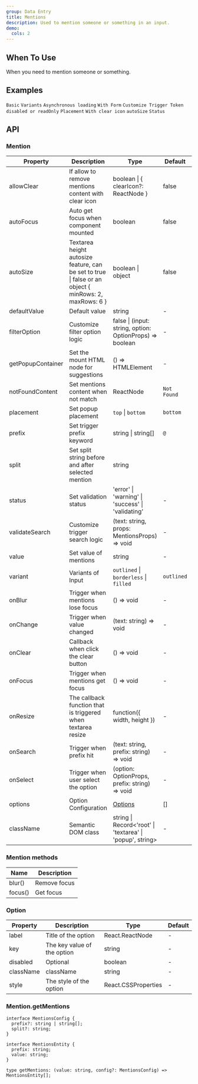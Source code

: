 ```yaml
---
group: Data Entry
title: Mentions
description: Used to mention someone or something in an input.
demo:
  cols: 2
---
```


## When To Use

When you need to mention someone or something.

## Examples

<!-- prettier-ignore -->
<code src="./demo/basic.tsx">Basic</code>
<code src="./demo/variant.tsx">Variants</code>
<code src="./demo/async.tsx">Asynchronous loading</code>
<code src="./demo/form.tsx">With Form</code>
<code src="./demo/prefix.tsx">Customize Trigger Token</code>
<code src="./demo/readonly.tsx">disabled or readOnly</code>
<code src="./demo/placement.tsx">Placement</code>
<code src="./demo/allow-clear.tsx">With clear icon</code>
<code src="./demo/auto-size.tsx">autoSize</code>
<code src="./demo/status.tsx">Status</code>

## API

### Mention

| Property | Description | Type | Default | Version |
| --- | --- | --- | --- | --- |
| allowClear | If allow to remove mentions content with clear icon | boolean \| { clearIcon?: ReactNode } | false |  |
| autoFocus | Auto get focus when component mounted | boolean | false |  |
| autoSize | Textarea height autosize feature, can be set to true \| false or an object { minRows: 2, maxRows: 6 } | boolean \| object | false |  |
| defaultValue | Default value | string | - |  |
| filterOption | Customize filter option logic | false \| (input: string, option: OptionProps) => boolean | - |  |
| getPopupContainer | Set the mount HTML node for suggestions | () => HTMLElement | - |  |
| notFoundContent | Set mentions content when not match | ReactNode | `Not Found` |  |
| placement | Set popup placement | `top` \| `bottom` | `bottom` |  |
| prefix | Set trigger prefix keyword | string \| string\[] | `@` |  |
| split | Set split string before and after selected mention | string | ` ` |  |
| status | Set validation status | 'error' \| 'warning' \| 'success' \| 'validating' | - |  |
| validateSearch | Customize trigger search logic | (text: string, props: MentionsProps) => void | - |  |
| value | Set value of mentions | string | - |  |
| variant | Variants of Input | `outlined` \| `borderless` \| `filled` | `outlined` |  |
| onBlur | Trigger when mentions lose focus | () => void | - |  |
| onChange | Trigger when value changed | (text: string) => void | - |  |
| onClear | Callback when click the clear button | () => void | - |  |
| onFocus | Trigger when mentions get focus | () => void | - |  |
| onResize | The callback function that is triggered when textarea resize | function({ width, height }) | - |  |
| onSearch | Trigger when prefix hit | (text: string, prefix: string) => void | - |  |
| onSelect | Trigger when user select the option | (option: OptionProps, prefix: string) => void | - |  |
| options | Option Configuration | [Options](#option) | \[] |  |
| className | Semantic DOM class | string \| Record<'root' \| 'textarea' \| 'popup', string> | - |  |

### Mention methods

| Name    | Description  |
| ------- | ------------ |
| blur()  | Remove focus |
| focus() | Get focus    |

### Option

<!-- prettier-ignore -->
| Property | Description | Type | Default |
| --- | --- | --- | --- |
| label | Title of the option | React.ReactNode | - |
| key | The key value of the option | string | - |
| disabled | Optional | boolean | - |
| className | className | string | - |
| style | The style of the option | React.CSSProperties | - |

### Mention.getMentions

```tsx
interface MentionsConfig {
  prefix?: string | string[];
  split?: string;
}

interface MentionsEntity {
  prefix: string;
  value: string;
}

type getMentions: (value: string, config?: MentionsConfig) => MentionsEntity[];
```
